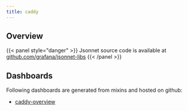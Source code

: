 ```yaml
---
title: caddy
---
```


## Overview



{{< panel style="danger" >}}
Jsonnet source code is available at [github.com/grafana/jsonnet-libs](https://github.com/grafana/jsonnet-libs/tree/master/caddy-mixin)
{{< /panel >}}

## Dashboards
Following dashboards are generated from mixins and hosted on github:


- [caddy-overview](https://github.com/monitoring-mixins/website/blob/master/assets/caddy/dashboards/caddy-overview.json)
